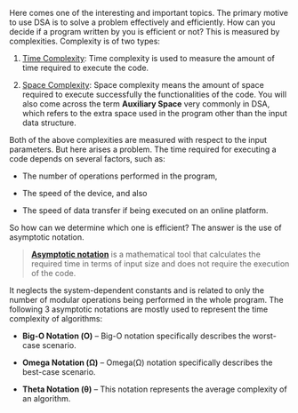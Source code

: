 Here comes one of the interesting and important topics. The primary motive to use DSA is to solve a problem effectively and efficiently. How can you decide if a program written by you is efficient or not? This is measured by complexities. Complexity is of two types:

1.  [Time Complexity](https://www.geeksforgeeks.org/understanding-time-complexity-simple-examples/): Time complexity is used to measure the amount of time required to execute the code.
    
2.  [Space Complexity](https://www.geeksforgeeks.org/g-fact-86/): Space complexity means the amount of space required to execute successfully the functionalities of the code. You will also come across the term **Auxiliary Space** very commonly in DSA, which refers to the extra space used in the program other than the input data structure.
    

Both of the above complexities are measured with respect to the input parameters. But here arises a problem. The time required for executing a code depends on several factors, such as: 

*   The number of operations performed in the program, 
    
*   The speed of the device, and also 
    
*   The speed of data transfer if being executed on an online platform. 
    

So how can we determine which one is efficient? The answer is the use of asymptotic notation. 

> [**Asymptotic notation**](https://www.geeksforgeeks.org/analysis-of-algorithms-set-3asymptotic-notations/) is a mathematical tool that calculates the required time in terms of input size and does not require the execution of the code. 

It neglects the system-dependent constants and is related to only the number of modular operations being performed in the whole program. The following 3 asymptotic notations are mostly used to represent the time complexity of algorithms:

*   **Big-O Notation (Ο)** – Big-O notation specifically describes the worst-case scenario.
    
*   **Omega Notation (Ω)** – Omega(Ω) notation specifically describes the best-case scenario.
    
*   **Theta Notation (θ)** – This notation represents the average complexity of an algorithm.